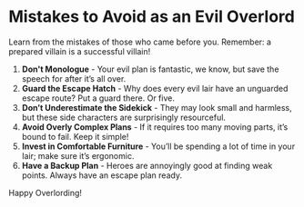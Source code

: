 <!--
SPDX-License-Identifier: WTFPL
-->

# Mistakes to Avoid as an Evil Overlord

Learn from the mistakes of those who came before you. Remember: a prepared villain is a successful villain!

1. **Don't Monologue** - Your evil plan is fantastic, we know, but save the speech for after it’s all over.
2. **Guard the Escape Hatch** - Why does every evil lair have an unguarded escape route? Put a guard there. Or five.
3. **Don’t Underestimate the Sidekick** - They may look small and harmless, but these side characters are surprisingly resourceful.
4. **Avoid Overly Complex Plans** - If it requires too many moving parts, it’s bound to fail. Keep it simple!
5. **Invest in Comfortable Furniture** - You’ll be spending a lot of time in your lair; make sure it’s ergonomic.
6. **Have a Backup Plan** - Heroes are annoyingly good at finding weak points. Always have an escape plan ready.

Happy Overlording!
